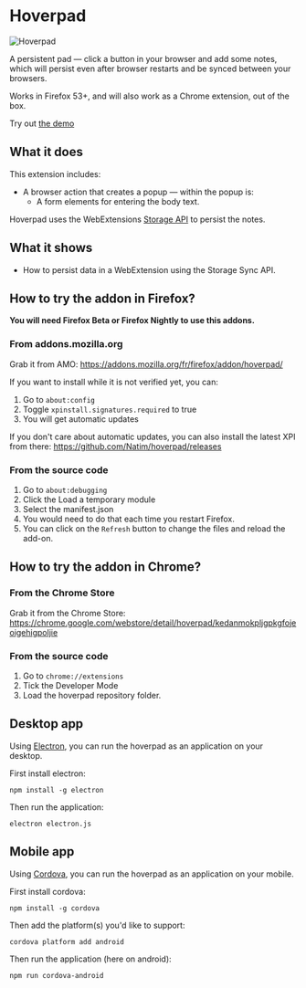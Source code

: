 # Hoverpad

![Hoverpad](https://cloud.githubusercontent.com/assets/229453/22067769/f0b61f04-dd92-11e6-8c3b-3360963144a8.png)

A persistent pad — click a button in your browser and add some notes,
which will persist even after browser restarts and be synced between
your browsers.

Works in Firefox 53+, and will also work as a Chrome extension, out of
the box.

Try out [the demo](https://mozilla-services.github.io/hoverpad/)

## What it does

This extension includes:

* A browser action that creates a popup — within the popup is:
	* A form elements for entering the body text.
		
Hoverpad uses the WebExtensions
[Storage API](https://developer.mozilla.org/en-US/Add-ons/WebExtensions/API/storage)
to persist the notes.

## What it shows

* How to persist data in a WebExtension using the Storage Sync API.

## How to try the addon in Firefox?

**You will need Firefox Beta or Firefox Nightly to use this addons.**

### From addons.mozilla.org

Grab it from AMO: https://addons.mozilla.org/fr/firefox/addon/hoverpad/

If you want to install while it is not verified yet, you can:

1. Go to `about:config`
2. Toggle `xpinstall.signatures.required` to true
3. You will get automatic updates

If you don't care about automatic updates, you can also install the latest XPI from there: https://github.com/Natim/hoverpad/releases

### From the source code

1. Go to `about:debugging`
2. Click the Load a temporary module
3. Select the manifest.json
4. You would need to do that each time you restart Firefox.
5. You can click on the `Refresh` button to change the files and reload the add-on.

## How to try the addon in Chrome?


### From the Chrome Store

Grab it from the Chrome Store: https://chrome.google.com/webstore/detail/hoverpad/kedanmokpljgpkgfojeoigehigpoljie

### From the source code

1. Go to ``chrome://extensions``
2. Tick the Developer Mode
3. Load the hoverpad repository folder.

## Desktop app

Using [Electron](http://electron.atom.io/), you can run the hoverpad as an
application on your desktop.

First install electron:

    npm install -g electron

Then run the application:

    electron electron.js


## Mobile app

Using [Cordova](), you can run the hoverpad as an application on your mobile.

First install cordova:

    npm install -g cordova

Then add the platform(s) you'd like to support:

    cordova platform add android

Then run the application (here on android):

    npm run cordova-android
